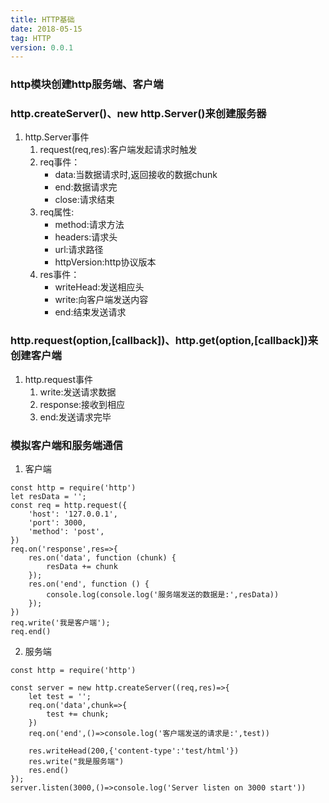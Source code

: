 ```yaml
---
title: HTTP基础
date: 2018-05-15
tag: HTTP
version: 0.0.1
---
```


### http模块创建http服务端、客户端
### http.createServer()、new http.Server()来创建服务器
1. http.Server事件
    1. request(req,res):客户端发起请求时触发
    2. req事件：
        - data:当数据请求时,返回接收的数据chunk
        - end:数据请求完
        - close:请求结束
    3. req属性:
        - method:请求方法
        - headers:请求头
        - url:请求路径
        - httpVersion:http协议版本
    4. res事件：
        - writeHead:发送相应头
        - write:向客户端发送内容
        - end:结束发送请求
### http.request(option,[callback])、http.get(option,[callback])来创建客户端
1. http.request事件
    1. write:发送请求数据
    2. response:接收到相应
    3. end:发送请求完毕
### 模拟客户端和服务端通信
1. 客户端
```
const http = require('http')
let resData = '';
const req = http.request({
    'host': '127.0.0.1',
    'port': 3000,
    'method': 'post',
})
req.on('response',res=>{
    res.on('data', function (chunk) {
        resData += chunk
    });
    res.on('end', function () {
        console.log(console.log('服务端发送的数据是:',resData))
    });
})
req.write('我是客户端');
req.end()
```
2. 服务端
```
const http = require('http')

const server = new http.createServer((req,res)=>{
    let test = '';
    req.on('data',chunk=>{
        test += chunk;
    })
    req.on('end',()=>console.log('客户端发送的请求是:',test))

    res.writeHead(200,{'content-type':'test/html'})
    res.write("我是服务端")
    res.end()
});
server.listen(3000,()=>console.log('Server listen on 3000 start'))
```